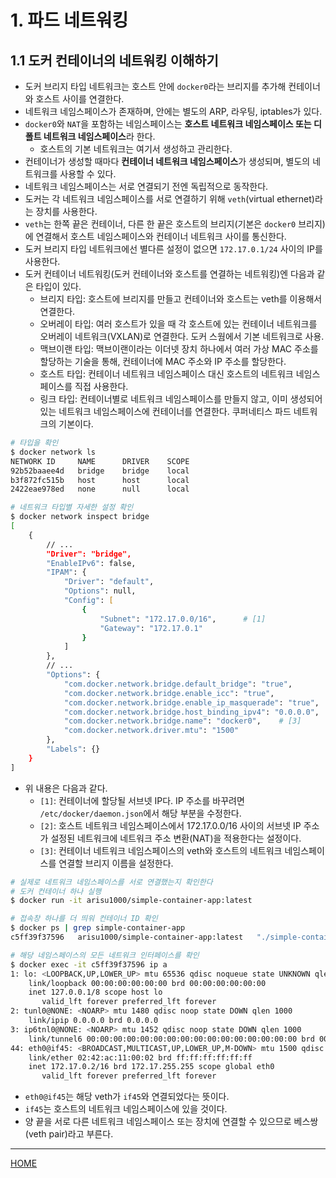 # 1. 파드 네트워킹

## 1.1 도커 컨테이너의 네트워킹 이해하기

- 도커 브리지 타입 네트워크는 호스트 안에 `docker0`라는 브리지를 추가해 컨테이너와 호스트 사이를 연결한다.
- 네트워크 네임스페이스가 존재하며, 안에는 별도의 ARP, 라우팅, iptables가 있다.
- `docker0`와 `NAT`을 포함하는 네임스페이스는 **호스트 네트워크 네임스페이스 또는 디폴트 네트워크 네임스페이스**라 한다.
    - 호스트의 기본 네트워크는 여기서 생성하고 관리한다.
- 컨테이너가 생성할 때마다 **컨테이너 네트워크 네임스페이스**가 생성되며, 별도의 네트워크를 사용할 수 있다.
- 네트워크 네임스페이스는 서로 연결되기 전엔 독립적으로 동작한다.
- 도커는 각 네트워크 네임스페이스를 서로 연결하기 위해 `veth`(virtual ethernet)라는 장치를 사용한다.
- `veth`는 한쪽 끝은 컨테이너, 다른 한 끝은 호스트의 브리지(기본은 `docker0` 브리지)에 연결해서 호스트 네임스페이스와 컨테이너 네트워크 사이를 통신한다.
- 도커 브리지 타입 네트워크에선 별다른 설정이 없으면 `172.17.0.1/24` 사이의 IP를 사용한다.
- 도커 컨테이너 네트워킹(도커 컨테이너와 호스트를 연결하는 네트워킹)엔 다음과 같은 타입이 있다.
    - 브리지 타입: 호스트에 브리지를 만들고 컨테이너와 호스트는 veth를 이용해서 연결한다.
    - 오버레이 타입: 여러 호스트가 있을 때 각 호스트에 있는 컨테이너 네트워크를 오버레이 네트워크(VXLAN)로 연결한다. 도커 스웜에서 기본 네트워크로 사용.
    - 맥브이랜 타입: 맥브이랜이라는 이더넷 장치 하나에서 여러 가상 MAC 주소를 할당하는 기술을 통해, 컨테이너에 MAC 주소와 IP 주소를 할당한다.
    - 호스트 타입: 컨테이너 네트워크 네임스페이스 대신 호스트의 네트워크 네임스페이스를 직접 사용한다.
    - 링크 타입: 컨테이너별로 네트워크 네임스페이스를 만들지 않고, 이미 생성되어 있는 네트워크 네임스페이스에 컨테이너를 연결한다. 쿠퍼네티스 파드 네트워크의 기본이다.

```zsh
# 타입을 확인
$ docker network ls
NETWORK ID     NAME      DRIVER    SCOPE
92b52baaee4d   bridge    bridge    local
b3f872fc515b   host      host      local
2422eae978ed   none      null      local

# 네트워크 타입별 자세한 설정 확인
$ docker network inspect bridge
[
    {
        // ...
        "Driver": "bridge",
        "EnableIPv6": false,
        "IPAM": {
            "Driver": "default",
            "Options": null,
            "Config": [
                {
                    "Subnet": "172.17.0.0/16",      # [1]
                    "Gateway": "172.17.0.1"
                }
            ]
        },
        // ...
        "Options": {
            "com.docker.network.bridge.default_bridge": "true",
            "com.docker.network.bridge.enable_icc": "true",
            "com.docker.network.bridge.enable_ip_masquerade": "true",   # [2]
            "com.docker.network.bridge.host_binding_ipv4": "0.0.0.0",
            "com.docker.network.bridge.name": "docker0",    # [3]
            "com.docker.network.driver.mtu": "1500"
        },
        "Labels": {}
    }
]
```

- 위 내용은 다음과 같다.
    - `[1]`: 컨테이너에 할당될 서브넷 IP다. IP 주소를 바꾸려면 `/etc/docker/daemon.json`에서 해당 부분을 수정한다.
    - `[2]`: 호스트 네트워크 네임스페이스에서 172.17.0.0/16 사이의 서브넷 IP 주소가 설정된 네트워크에 네트워크 주소 변환(NAT)을 적용한다는 설정이다.
    - `[3]`: 컨테이너 네트워크 네임스페이스의 veth와 호스트의 네트워크 네임스페이스를 연결할 브리지 이름을 설정한다.

```zsh
# 실제로 네트워크 네임스페이스를 서로 연결했는지 확인한다
# 도커 컨테이너 하나 실행
$ docker run -it arisu1000/simple-container-app:latest

# 접속창 하나를 더 띄워 컨테이너 ID 확인
$ docker ps | grep simple-container-app
c5ff39f37596   arisu1000/simple-container-app:latest   "./simple-container-…"   54 seconds ago   Up 53 seconds             upbeat_noyce

# 해당 네임스페이스의 모든 네트워크 인터페이스를 확인
$ docker exec -it c5ff39f37596 ip a
1: lo: <LOOPBACK,UP,LOWER_UP> mtu 65536 qdisc noqueue state UNKNOWN qlen 1000
    link/loopback 00:00:00:00:00:00 brd 00:00:00:00:00:00
    inet 127.0.0.1/8 scope host lo
       valid_lft forever preferred_lft forever
2: tunl0@NONE: <NOARP> mtu 1480 qdisc noop state DOWN qlen 1000
    link/ipip 0.0.0.0 brd 0.0.0.0
3: ip6tnl0@NONE: <NOARP> mtu 1452 qdisc noop state DOWN qlen 1000
    link/tunnel6 00:00:00:00:00:00:00:00:00:00:00:00:00:00:00:00 brd 00:00:00:00:00:00:00:00:00:00:00:00:00:00:00:00
44: eth0@if45: <BROADCAST,MULTICAST,UP,LOWER_UP,M-DOWN> mtu 1500 qdisc noqueue state UP 
    link/ether 02:42:ac:11:00:02 brd ff:ff:ff:ff:ff:ff
    inet 172.17.0.2/16 brd 172.17.255.255 scope global eth0
       valid_lft forever preferred_lft forever
```

- `eth0@if45`는 해당 veth가 `if45`와 연결되었다는 뜻이다.
- `if45`는 호스트의 네트워크 네임스페이스에 있을 것이다.
- 양 끝을 서로 다른 네트워크 네임스페이스 또는 장치에 연결할 수 있으므로 베스쌍(veth pair)라고 부른다.

-----
[HOME](./index.md)
